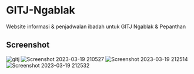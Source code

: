 # GITJ-Ngablak
Website informasi &amp; penjadwalan ibadah untuk GITJ Ngablak &amp; Pepanthan

## Screenshot
![gitj](https://user-images.githubusercontent.com/96031557/227987330-f9b6c26c-91ee-44e0-b778-f9b5ce013511.png)
![Screenshot 2023-03-19 210527](https://user-images.githubusercontent.com/96031557/226182607-86220c8b-d37d-4ce8-905f-6065e1a1f963.png)
![Screenshot 2023-03-19 212514](https://user-images.githubusercontent.com/96031557/226182611-7e3ec9ba-05a5-4b12-9828-5943a21ed1b0.png)
![Screenshot 2023-03-19 212532](https://user-images.githubusercontent.com/96031557/226182616-ef0e85a4-ac1c-45fb-8db0-f0dc48844eba.png)

